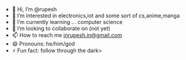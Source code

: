 - 👋 Hi, I’m @rupesh
- 👀 I’m interested in electronics,iot and some sort of cs,anime,manga
- 🌱 I’m currently learning ... computer science
- 💞️ I’m looking to collaborate on (not yet)
- 📫 How to reach me   inrupesh.in@gmail.com
- 😄 Pronouns: he/him/god
- ⚡ Fun fact: follow through the dark>
